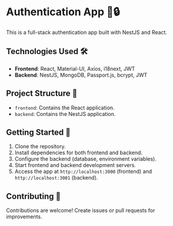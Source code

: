 # Authentication App 👤🔒

This is a full-stack authentication app built with NestJS and React.

## Technologies Used 🛠️

- **Frontend**: React, Material-UI, Axios, i18next, JWT
- **Backend**: NestJS, MongoDB, Passport.js, bcrypt, JWT

## Project Structure 📂

- `frontend`: Contains the React application.
- `backend`: Contains the NestJS application.

## Getting Started 🚀

1. Clone the repository.
2. Install dependencies for both frontend and backend.
3. Configure the backend (database, environment variables).
4. Start frontend and backend development servers.
5. Access the app at `http://localhost:3000` (frontend) and `http://localhost:3001` (backend).

## Contributing 🤝

Contributions are welcome! Create issues or pull requests for improvements.

